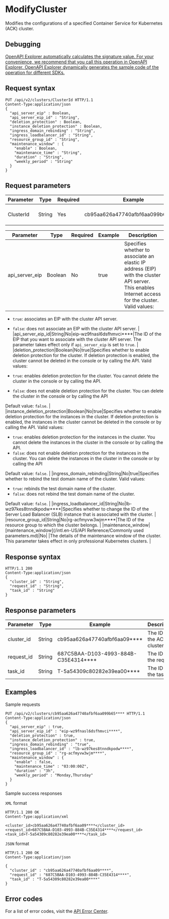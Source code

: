 # ModifyCluster

Modifies the configurations of a specified Container Service for Kubernetes \(ACK\) cluster.

## Debugging

[OpenAPI Explorer automatically calculates the signature value. For your convenience, we recommend that you call this operation in OpenAPI Explorer. OpenAPI Explorer dynamically generates the sample code of the operation for different SDKs.](https://api.aliyun.com/#product=CS&api=ModifyCluster&type=ROA&version=2015-12-15)

## Request syntax

```
PUT /api/v2/clusters/ClusterId HTTP/1.1 
Content-Type:application/json
{
  "api_server_eip" : Boolean,
  "api_server_eip_id" : "String",
  "deletion_protection" : Boolean,
  "instance_deletion_protection" : Boolean,
  "ingress_domain_rebinding" : "String",
  "ingress_loadbalancer_id" : "String",
  "resource_group_id" : "String",
  "maintenance_window" : {
    "enable" : Boolean,
    "maintenance_time" : "String",
    "duration" : "String",
    "weekly_period" : "String"
  }
}
```

## Request parameters

|Parameter|Type|Required|Example|Description|
|---------|----|--------|-------|-----------|
|ClusterId|String|Yes|cb95aa626a47740afbf6aa099b65\*\*\*\*|The ID of the ACK cluster. |

|Parameter|Type|Required|Example|Description|
|---------|----|--------|-------|-----------|
|api\_server\_eip|Boolean|No|true|Specifies whether to associate an elastic IP address \(EIP\) with the cluster API server. This enables Internet access for the cluster. Valid values:

 -   `true`: associates an EIP with the cluster API server.
-   `false`: does not associate an EIP with the cluster API server. |
|api\_server\_eip\_id|String|No|eip-wz9fnasl6dsfhmvci\*\*\*\*|The ID of the EIP that you want to associate with the cluster API server. The parameter takes effect only if `api_server_eip` is set to `true`. |
|deletion\_protection|Boolean|No|true|Specifies whether to enable deletion protection for the cluster. If deletion protection is enabled, the cluster cannot be deleted in the console or by calling the API. Valid values:

 -   `true`: enables deletion protection for the cluster. You cannot delete the cluster in the console or by calling the API.
-   `false`: does not enable deletion protection for the cluster. You can delete the cluster in the console or by calling the API

 Default value: `false`. |
|instance\_deletion\_protection|Boolean|No|true|Specifies whether to enable deletion protection for the instances in the cluster. If deletion protection is enabled, the instances in the cluster cannot be deleted in the console or by calling the API. Valid values:

 -   `true`: enables deletion protection for the instances in the cluster. You cannot delete the instances in the cluster in the console or by calling the API.
-   `false`: does not enable deletion protection for the instances in the cluster. You can delete the instances in the cluster in the console or by calling the API

 Default value: `false`. |
|ingress\_domain\_rebinding|String|No|true|Specifies whether to rebind the test domain name of the cluster. Valid values:

 -   `true`: rebinds the test domain name of the cluster.
-   `false`: does not rebind the test domain name of the cluster.

 Default value: `false`. |
|ingress\_loadbalancer\_id|String|No|lb-wz97kes8tnndkpodw\*\*\*\*|Specifies whether to change the ID of the Server Load Balancer \(SLB\) instance that is associated with the cluster. |
|resource\_group\_id|String|No|rg-acfmyvw3wjm\*\*\*\*|The ID of the resource group to which the cluster belongs. |
|maintenance\_window|[maintenance\_window](/intl.en-US/API Reference/Commonly used parameters.md)|No| |The details of the maintenance window of the cluster. This parameter takes effect in only professional Kubernetes clusters. |

## Response syntax

```
HTTP/1.1 200
Content-Type:application/json
{
  "cluster_id" : "String",
  "request_id" : "String",
  "task_id" : "String"
}
```

## Response parameters

|Parameter|Type|Example|Description|
|---------|----|-------|-----------|
|cluster\_id|String|cb95aa626a47740afbf6aa09\*\*\*\*|The ID of the ACK cluster. |
|request\_id|String|687C5BAA-D103-4993-884B-C35E4314\*\*\*\*|The ID of the request. |
|task\_id|String|T-5a54309c80282e39ea00\*\*\*\*|The ID of the task. |

## Examples

Sample requests

```
PUT /api/v2/clusters/cb95aa626a47740afbf6aa099b65**** HTTP/1.1 
Content-Type:application/json
{
  "api_server_eip" : true,
  "api_server_eip_id" : "eip-wz9fnasl6dsfhmvci****",
  "deletion_protection" : true,
  "instance_deletion_protection" : true,
  "ingress_domain_rebinding" : "true",
  "ingress_loadbalancer_id" : "lb-wz97kes8tnndkpodw****",
  "resource_group_id" : "rg-acfmyvw3wjm****",
  "maintenance_window" : {
    "enable" : false,
    "maintenance_time" : "03:00:00Z",
    "duration" : "3h",
    "weekly_period" : "Monday,Thursday"
  }
}
```

Sample success responses

`XML` format

```
HTTP/1.1 200 OK
Content-Type:application/xml

<cluster_id>cb95aa626a47740afbf6aa09****</cluster_id>
<request_id>687C5BAA-D103-4993-884B-C35E4314****</request_id>
<task_id>T-5a54309c80282e39ea00****</task_id>
```

`JSON` format

```
HTTP/1.1 200 OK
Content-Type:application/json

{
  "cluster_id" : "cb95aa626a47740afbf6aa09****",
  "request_id" : "687C5BAA-D103-4993-884B-C35E4314****",
  "task_id" : "T-5a54309c80282e39ea00****"
}
```

## Error codes

For a list of error codes, visit the [API Error Center](https://error-center.alibabacloud.com/status/product/CS).

